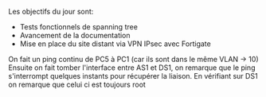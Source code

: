 Les objectifs du jour sont:

- Tests fonctionnels de spanning tree 
- Avancement de la documentation 
- Mise en place du site distant via VPN IPsec avec Fortigate 

On fait un ping continu de PC5 à PC1 (car ils sont dans le même VLAN -> 10) 
Ensuite on fait tomber l'interface entre AS1 et DS1, on remarque que le ping s'interrompt quelques instants pour récupérer la liaison. 
En vérifiant sur DS1 on remarque que celui ci est toujours root



